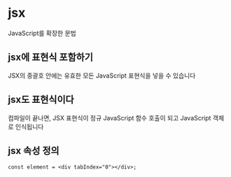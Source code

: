 # jsx

JavaScript를 확장한 문법

## jsx에 표현식 포함하기

JSX의 중괄호 안에는 유효한 모든 JavaScript 표현식을 넣을 수 있습니다

## jsx도 표현식이다

컴파일이 끝나면, JSX 표현식이 정규 JavaScript 함수 호출이 되고 JavaScript 객체로 인식됩니다

## jsx 속성 정의

```
const element = <div tabIndex="0"></div>;